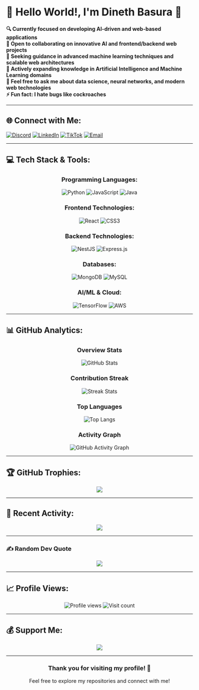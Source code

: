 # 💫 Hello World!, I'm Dineth Basura 👋
**🔍 Currently focused on developing AI-driven and web-based applications**  
**👯 Open to collaborating on innovative AI and frontend/backend web projects**  
**🤝 Seeking guidance in advanced machine learning techniques and scalable web architectures**  
**🌱 Actively expanding knowledge in Artificial Intelligence and Machine Learning domains**  
**💬 Feel free to ask me about data science, neural networks, and modern web technologies**  
**⚡ Fun fact: I hate bugs like cockroaches**  

---

## 🌐 Connect with Me:
[![Discord](https://img.shields.io/badge/Discord-%237289DA.svg?logo=discord&logoColor=white)](https://discord.gg/y23XvHxB) 
[![LinkedIn](https://img.shields.io/badge/LinkedIn-%230077B5.svg?logo=linkedin&logoColor=white)](https://www.linkedin.com/in/dineth-basura-00711035a?utm_source=share&utm_campaign=share_via&utm_content=profile&utm_medium=android_app) 
[![TikTok](https://img.shields.io/badge/TikTok-%23000000.svg?logo=TikTok&logoColor=white)](https://www.tiktok.com/@d4s_smokyzer) 
[![Email](https://img.shields.io/badge/Email-D14836?logo=gmail&logoColor=white)](mailto:dinethbasura1@gmail.com)

---

## 💻 Tech Stack & Tools:
<div align="center">
  
### Programming Languages:
![Python](https://img.shields.io/badge/python-3670A0?style=for-the-badge&logo=python&logoColor=ffdd54) 
![JavaScript](https://img.shields.io/badge/javascript-%23323330.svg?style=for-the-badge&logo=javascript&logoColor=%23F7DF1E) 
![Java](https://img.shields.io/badge/Java-%23007396.svg?style=for-the-badge&logo=java&logoColor=white)

### Frontend Technologies:
![React](https://img.shields.io/badge/react-%2320232a.svg?style=for-the-badge&logo=react&logoColor=%2361DAFB) 
![CSS3](https://img.shields.io/badge/css3-%231572B6.svg?style=for-the-badge&logo=css3&logoColor=white)

### Backend Technologies:
![NestJS](https://img.shields.io/badge/nestjs-%23E0234E.svg?style=for-the-badge&logo=nestjs&logoColor=white) 
![Express.js](https://img.shields.io/badge/express.js-%23404d59.svg?style=for-the-badge&logo=express&logoColor=%2361DAFB)

### Databases:
![MongoDB](https://img.shields.io/badge/MongoDB-%234ea94b.svg?style=for-the-badge&logo=mongodb&logoColor=white) 
![MySQL](https://img.shields.io/badge/mysql-4479A1.svg?style=for-the-badge&logo=mysql&logoColor=white)

### AI/ML & Cloud:
![TensorFlow](https://img.shields.io/badge/TensorFlow-%23FF6F00.svg?style=for-the-badge&logo=TensorFlow&logoColor=white) 
![AWS](https://img.shields.io/badge/AWS-%23FF9900.svg?style=for-the-badge&logo=amazon-aws&logoColor=white)

</div>

---

## 📊 GitHub Analytics:
<div align="center">
  
### Overview Stats
![GitHub Stats](https://github-readme-stats.vercel.app/api?username=Dineth-basura&theme=dark&hide_border=false&include_all_commits=true&count_private=true)

### Contribution Streak
![Streak Stats](https://streak-stats.demolab.com/?user=Dineth-basura&theme=dark&hide_border=false)

### Top Languages
![Top Langs](https://github-readme-stats.vercel.app/api/top-langs/?username=Dineth-basura&theme=dark&hide_border=false&include_all_commits=true&count_private=true&layout=compact)

### Activity Graph
![GitHub Activity Graph](https://github-readme-activity-graph.vercel.app/graph?username=Dineth-basura&theme=github-dark&hide_border=true)

</div>

---

## 🏆 GitHub Trophies:
<div align="center">
  <img src="https://github-profile-trophy.vercel.app/?username=Dineth-basura&theme=onedark&no-frame=true&no-bg=false&margin-w=4" />
</div>

---

## 🚀 Recent Activity:
<div align="center">
  <img src="https://github-readme-activity-graph.vercel.app/graph?username=Dineth-basura&theme=github-dark&hide_border=true&height=300" />
</div>

---

### ✍️ Random Dev Quote
<div align="center">
  <img src="https://quotes-github-readme.vercel.app/api?type=horizontal&theme=radical" />
</div>

---

## 📈 Profile Views:
<div align="center">
  <img src="https://komarev.com/ghpvc/?username=Dineth-basura&color=blueviolet&style=flat-square&label=Profile+Views" alt="Profile views" />
  <img src="https://visitcount.itsvg.in/api?id=Dineth-basura&icon=0&color=0" alt="Visit count" />
</div>

---

## 💰 Support Me:
<div align="center">
  <a href="https://buymeacoffee.com/dinethbasuj">
    <img src="https://img.shields.io/badge/Buy%20Me%20a%20Coffee-ffdd00?style=for-the-badge&logo=buy-me-a-coffee&logoColor=black" />
  </a>
</div>

---

<div align="center">
  <h3>Thank you for visiting my profile! 🚀</h3>
  <p>Feel free to explore my repositories and connect with me!</p>
</div>
